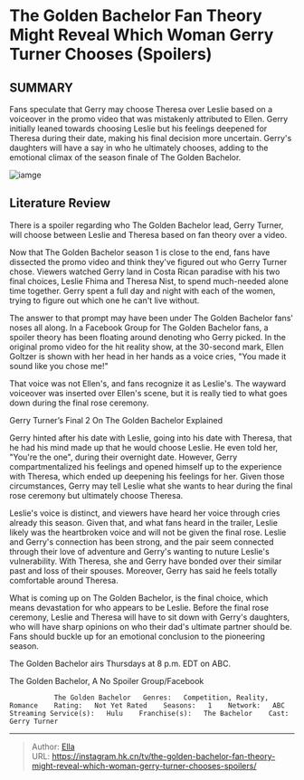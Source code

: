 # The Golden Bachelor Fan Theory Might Reveal Which Woman Gerry Turner Chooses (Spoilers)


## SUMMARY 



  Fans speculate that Gerry may choose Theresa over Leslie based on a voiceover in the promo video that was mistakenly attributed to Ellen.   Gerry initially leaned towards choosing Leslie but his feelings deepened for Theresa during their date, making his final decision more uncertain.   Gerry&#39;s daughters will have a say in who he ultimately chooses, adding to the emotional climax of the season finale of The Golden Bachelor.  

![iamge](https://static1.srcdn.com/wordpress/wp-content/uploads/2023/10/embargoed-until-thursday-9_28-at-9-pm-edt-does-first-impression-rose-winner-name-win-the-golden-bachelor_-spoilers.jpg)

## Literature Review
There is a spoiler regarding who The Golden Bachelor lead, Gerry Turner, will choose between Leslie and Theresa based on fan theory over a video.




Now that The Golden Bachelor season 1 is close to the end, fans have dissected the promo video and think they&#39;ve figured out who Gerry Turner chose. Viewers watched Gerry land in Costa Rican paradise with his two final choices, Leslie Fhima and Theresa Nist, to spend much-needed alone time together. Gerry spent a full day and night with each of the women, trying to figure out which one he can&#39;t live without.




The answer to that prompt may have been under The Golden Bachelor fans&#39; noses all along. In a Facebook Group for The Golden Bachelor fans, a spoiler theory has been floating around denoting who Gerry picked. In the original promo video for the hit reality show, at the 30-second mark, Ellen Goltzer is shown with her head in her hands as a voice cries, &#34;You made it sound like you chose me!&#34;


 

That voice was not Ellen&#39;s, and fans recognize it as Leslie&#39;s. The wayward voiceover was inserted over Ellen&#39;s scene, but it is really tied to what goes down during the final rose ceremony.


 Gerry Turner’s Final 2 On The Golden Bachelor Explained 
         




Gerry hinted after his date with Leslie, going into his date with Theresa, that he had his mind made up that he would choose Leslie. He even told her, &#34;You&#39;re the one&#34;, during their overnight date. However, Gerry compartmentalized his feelings and opened himself up to the experience with Theresa, which ended up deepening his feelings for her. Given those circumstances, Gerry may tell Leslie what she wants to hear during the final rose ceremony but ultimately choose Theresa.

Leslie&#39;s voice is distinct, and viewers have heard her voice through cries already this season. Given that, and what fans heard in the trailer, Leslie likely was the heartbroken voice and will not be given the final rose. Leslie and Gerry&#39;s connection has been strong, and the pair seem connected through their love of adventure and Gerry&#39;s wanting to nuture Leslie&#39;s vulnerability. With Theresa, she and Gerry have bonded over their similar past and loss of their spouses. Moreover, Gerry has said he feels totally comfortable around Theresa.




What is coming up on The Golden Bachelor, is the final choice, which means devastation for who appears to be Leslie. Before the final rose ceremony, Leslie and Theresa will have to sit down with Gerry&#39;s daughters, who will have sharp opinions on who their dad&#39;s ultimate partner should be. Fans should buckle up for an emotional conclusion to the pioneering season.



The Golden Bachelor airs Thursdays at 8 p.m. EDT on ABC.




The Golden Bachelor, A No Spoiler Group/Facebook

               The Golden Bachelor   Genres:   Competition, Reality, Romance    Rating:   Not Yet Rated    Seasons:   1    Network:   ABC    Streaming Service(s):   Hulu    Franchise(s):   The Bachelor    Cast:   Gerry Turner      

---

> Author: [Ella](https://instagram.hk.cn/)  
> URL: https://instagram.hk.cn/tv/the-golden-bachelor-fan-theory-might-reveal-which-woman-gerry-turner-chooses-spoilers/  

